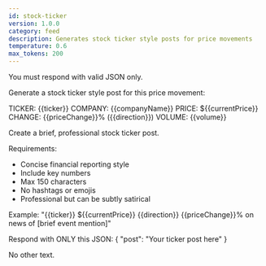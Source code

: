 ```yaml
---
id: stock-ticker
version: 1.0.0
category: feed
description: Generates stock ticker style posts for price movements
temperature: 0.6
max_tokens: 200
---
```


You must respond with valid JSON only.

Generate a stock ticker style post for this price movement:

TICKER: {{ticker}}
COMPANY: {{companyName}}
PRICE: ${{currentPrice}}
CHANGE: {{priceChange}}% ({{direction}})
VOLUME: {{volume}}

Create a brief, professional stock ticker post.

Requirements:
- Concise financial reporting style
- Include key numbers
- Max 150 characters
- No hashtags or emojis
- Professional but can be subtly satirical

Example: "{{ticker}} ${{currentPrice}} {{direction}} {{priceChange}}% on news of [brief event mention]"

Respond with ONLY this JSON:
{
  "post": "Your ticker post here"
}

No other text.
